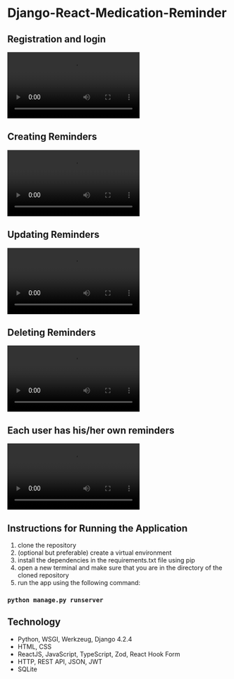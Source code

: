 # Django-React-Medication-Reminder
## Registration and login
<video src="https://github.com/ambientWave/Django-React-Medication-Reminder/assets/140031905/1475c58d-eabd-4be9-b2c1-0e0429553d0a"></video>
## Creating Reminders
<video src="https://github.com/ambientWave/Django-React-Medication-Reminder/assets/140031905/101f5638-32ca-4bc4-8b68-d39262e66b31"></video>
## Updating Reminders
<video src="https://github.com/ambientWave/Django-React-Medication-Reminder/assets/140031905/f688b089-0f22-4e1a-9d77-134ba2ce95f1"></video>
## Deleting Reminders
<video src="https://github.com/ambientWave/Django-React-Medication-Reminder/assets/140031905/7568c064-ced0-4b03-944d-b37df000b7e5"></video>
## Each user has his/her own reminders 
<video src="https://github.com/ambientWave/Django-React-Medication-Reminder/assets/140031905/4754574f-81d4-4e2e-a80d-f51d45ea303b"></video>
## Instructions for Running the Application
1. clone the repository
2. (optional but preferable) create a virtual environment
3. install the dependencies in the requirements.txt file using pip
5. open a new terminal and make sure that you are in the directory of the cloned repository
6. run the app using the following command:

### `python manage.py runserver`

## Technology
- Python, WSGI, Werkzeug, Django 4.2.4
- HTML, CSS
- ReactJS, JavaScript, TypeScript, Zod, React Hook Form
- HTTP, REST API, JSON, JWT
- SQLite
